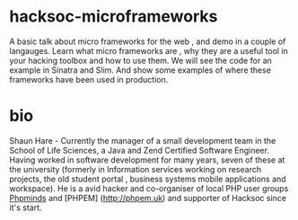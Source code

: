 # hacksoc-microframeworks

A basic talk about micro frameworks for the web , and demo in a couple of langauges. 
Learn what micro frameworks are , why they are a useful tool in your hacking toolbox and how to use them. 
We will see the code for an example in Sinatra and Slim. And show some examples of where these frameworks have been 
used in production.

# bio

Shaun Hare - Currently the manager of a small development team in the School of Life Sciences, a Java and Zend Certified Software Engineer. Having worked in software development for many years, seven of these at the university (formerly in Information services working on research projects, the old student portal , business systems mobile applications and workspace).
He is a avid hacker and co-organiser of local PHP user groups [Phpminds](http://phpminds.org) and [PHPEM] (http://phpem.uk) and supporter of Hacksoc since it's start.


